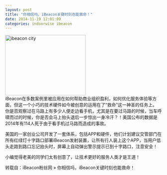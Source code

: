 ```yaml
---
layout: post
title: "你相信吗，iBeacon关键时刻也能救命！"
date: 2014-11-19 12:01:09
categories: indoorwise ibeacon
---
```

<p><a href="http://www.ibeaconfans.com/wp-content/uploads/2014/11/ibeacon-city.jpg"><img alt="ibeacon city" class="alignnone size-full wp-image-1003" height="194" src="http://www.ibeaconfans.com/wp-content/uploads/2014/11/ibeacon-city.jpg" width="259"/></a><br/>
iBeacon在多数案例里被应用在如何帮助商业组织盈利，如何优化服务体验等方面，但这一个小巧的技术硬件如今被创意的运用在了“救命”这一神圣的任务上。<br/>
你是否观察过在马路上有多少人便走边看手机，尤其是在要过马路的时候，当车呼啸而过的时候，你是否会马上抬头退后一步惊出一身冷汗？！美国公布的数据是2014年有114人死于由于看手机过马路而造成的事故。

美国的一家创业公司开发了一套体系，包括APP和硬件，他们计划建议交管部门在所有红绿灯十字路口部署iBeacon发射装置，让所有行人装上这个APP，当用户低头走路到路口忘记抬头时，屏幕上自动弹出警示提示已到十字路口，注意安全！</p>


<p>小编觉得老美的同学们太有创意了，让技术更好的服务人类才是王道！</p>


<p>转载自：iBeacon粉丝网 » 你相信吗，iBeacon关键时刻也能救命！</p>